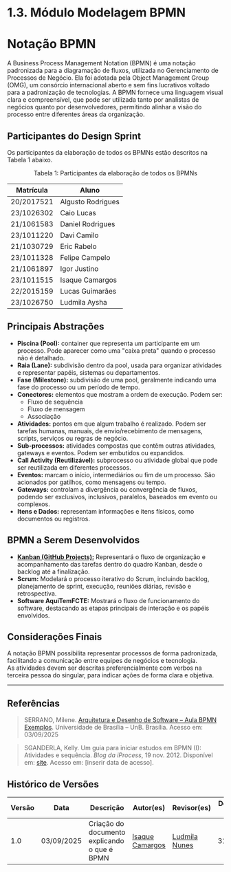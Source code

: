 # 1.3. Módulo Modelagem BPMN

# Notação BPMN

A Business Process Management Notation (BPMN) é uma notação padronizada para a diagramação de fluxos, utilizada no Gerenciamento de Processos de Negócio.  Ela foi adotada pela Object Management Group (OMG), um consórcio internacional aberto e sem fins lucrativos voltado para a padronização de tecnologias.  A BPMN fornece uma linguagem visual clara e compreensível, que pode ser utilizada tanto por analistas de negócios quanto por desenvolvedores, permitindo alinhar a visão do processo entre diferentes áreas da organização.

## Participantes do Design Sprint

Os participantes da elaboração de todos os BPMNs estão descritos na Tabela 1 abaixo.

<p style="text-align: center;">Tabela 1: Participantes da elaboração de todos os BPMNs</p>

| Matrí­cula  | Aluno             |
| ---------- | ----------------- |
| 20/2017521 | Algusto Rodrigues |
| 23/1026302 | Caio Lucas        |
| 21/1061583 | Daniel Rodrigues  |
| 23/1011220 | Davi Camilo       |
| 21/1030729 | Eric Rabelo       |
| 23/1011328 | Felipe Campelo    |
| 21/1061897 | Igor Justino      |
| 23/1011515 | Isaque Camargos   |
| 22/2015159 | Lucas Guimarães   |
| 23/1026750 | Ludmila Aysha     |

## Principais Abstrações

- **Piscina (Pool):** container que representa um participante em um processo. Pode aparecer como uma "caixa preta" quando o processo não é detalhado.  
- **Raia (Lane):** subdivisão dentro da pool, usada para organizar atividades e representar papéis, sistemas ou departamentos.  
- **Fase (Milestone):** subdivisão de uma pool, geralmente indicando uma fase do processo ou um período de tempo.  
- **Conectores:** elementos que mostram a ordem de execução. Podem ser:
  - Fluxo de sequência  
  - Fluxo de mensagem  
  - Associação  
- **Atividades:** pontos em que algum trabalho é realizado. Podem ser tarefas humanas, manuais, de envio/recebimento de mensagens, scripts, serviços ou regras de negócio.  
- **Sub-processos:** atividades compostas que contêm outras atividades, gateways e eventos. Podem ser embutidos ou expandidos.  
- **Call Activity (Reutilizável):** subprocesso ou atividade global que pode ser reutilizada em diferentes processos.  
- **Eventos:** marcam o início, intermediários ou fim de um processo. São acionados por gatilhos, como mensagens ou tempo.  
- **Gateways:** controlam a divergência ou convergência de fluxos, podendo ser exclusivos, inclusivos, paralelos, baseados em evento ou complexos.  
- **Itens e Dados:** representam informações e itens físicos, como documentos ou registros.

## BPMN a Serem Desenvolvidos

- **[Kanban (GitHub Projects):](/Base/1.3.1.BPMNKanban.md)** Representará o fluxo de organização e acompanhamento das tarefas dentro do quadro Kanban, desde o backlog até a finalização.  
- **Scrum:** Modelará o processo iterativo do Scrum, incluindo backlog, planejamento de sprint, execução, reuniões diárias, revisão e retrospectiva.  
- **Software AquiTemFCTE:** Mostrará o fluxo de funcionamento do software, destacando as etapas principais de interação e os papéis envolvidos.

## Considerações Finais

A notação BPMN possibilita representar processos de forma padronizada, facilitando a comunicação entre equipes de negócios e tecnologia.  
As atividades devem ser descritas preferencialmente com verbos na terceira pessoa do singular, para indicar ações de forma clara e objetiva.  

---

## Referências 

> SERRANO, Milene. [Arquitetura e Desenho de Software – Aula BPMN Exemplos](https://aprender3.unb.br/pluginfile.php/3178527/mod_page/content/2/Arquitetura%20e%20Desenho%20de%20software%20-%20Aula%20BPMN%20Exemplos%20-%20Profa.%20Milene.pdf). Universidade de Brasília – UnB. Brasília. Acesso em: 03/09/2025

> SGANDERLA, Kelly. Um guia para iniciar estudos em BPMN (I): Atividades e sequência. *Blog da iProcess*, 19 nov. 2012. Disponível em: [site](https://blog.iprocess.com.br/2012/11/um-guia-para-iniciar-estudos-em-bpmn-i-atividades-e-sequencia). Acesso em: [inserir data de acesso].

## Histórico de Versões
| Versão | Data | Descrição | Autor(es) | Revisor(es) | Detalhes da Revisão |
| -- | -- | -- | -- | -- | -- |
| 1.0 | 03/09/2025 | Criação do documento explicando o que é BPMN | [Isaque Camargos](https://github.com/isaqzin) | [Ludmila Nunes](https://github.com/ludmilaaysha) | 31/08/2025 |


